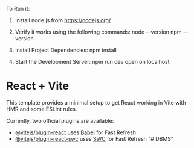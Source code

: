 To Run it:

1) Install node.js from https://nodejs.org/

2) Verify it works using the following commands:
    node --version
    npm --version

3) Install Project Dependencies:
    npm install

4) Start the Development Server:
    npm run dev
    open on localhost




# React + Vite

This template provides a minimal setup to get React working in Vite with HMR and some ESLint rules.

Currently, two official plugins are available:

- [@vitejs/plugin-react](https://github.com/vitejs/vite-plugin-react/blob/main/packages/plugin-react/README.md) uses [Babel](https://babeljs.io/) for Fast Refresh
- [@vitejs/plugin-react-swc](https://github.com/vitejs/vite-plugin-react-swc) uses [SWC](https://swc.rs/) for Fast Refresh
"# DBMS" 
